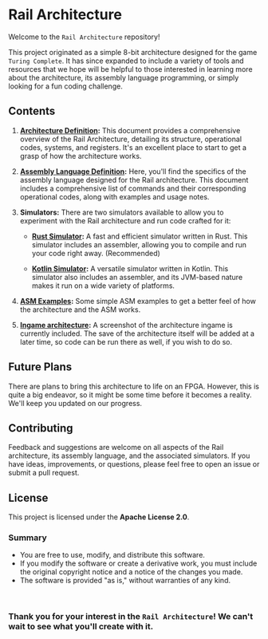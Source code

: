 # Rail Architecture

Welcome to the `Rail Architecture` repository!

This project originated as a simple 8-bit architecture designed for the game `Turing Complete`. It has since expanded to include a variety of tools and resources that we hope will be helpful to those interested in learning more about the architecture, its assembly language programming, or simply looking for a fun coding challenge.

## Contents

1. **[Architecture Definition](rail-arch-definition.md):** This document provides a comprehensive overview of the Rail Architecture, detailing its structure, operational codes, systems, and registers. It's an excellent place to start to get a grasp of how the architecture works.

2. **[Assembly Language Definition](rail-arch-asm.md):** Here, you'll find the specifics of the assembly language designed for the Rail architecture. This document includes a comprehensive list of commands and their corresponding operational codes, along with examples and usage notes.

3. **Simulators:** There are two simulators available to allow you to experiment with the Rail architecture and run code crafted for it:

   - **[Rust Simulator](https://github.com/huskyto/rail-arch-rust):** A fast and efficient simulator written in Rust. This simulator includes an assembler, allowing you to compile and run your code right away. (Recommended)

   - **[Kotlin Simulator](https://github.com/huskyto/rail-arch-kt):** A versatile simulator written in Kotlin. This simulator also includes an assembler, and its JVM-based nature makes it run on a wide variety of platforms.

4. **[ASM Examples](asm-examples/):** Some simple ASM examples to get a better feel of how the architecture and the ASM works.

5. **[Ingame architecture](ingame-arch.jpg):** A screenshot of the architecture ingame is currently included.
The save of the architecture itself will be added at a later time, so code can be run there as well, if you wish to do so.

## Future Plans

There are plans to bring this architecture to life on an FPGA. However, this is quite a big endeavor, so it might be some time before it becomes a reality. We'll keep you updated on our progress.

## Contributing

Feedback and suggestions are welcome on all aspects of the Rail architecture, its assembly language, and the associated simulators. If you have ideas, improvements, or questions, please feel free to open an issue or submit a pull request.

## License

This project is licensed under the **Apache License 2.0**.

### Summary

- You are free to use, modify, and distribute this software.
- If you modify the software or create a derivative work, you must include the original copyright notice and a notice of the changes you made.
- The software is provided "as is," without warranties of any kind.

&nbsp;
&nbsp;

### Thank you for your interest in the `Rail Architecture`! We can't wait to see what you'll create with it.
